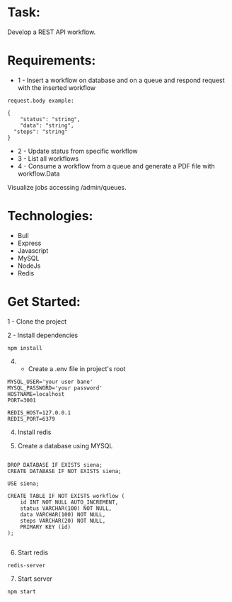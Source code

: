 # Task:

Develop a REST API workflow.

# Requirements:

- 1 - Insert a workflow on database and on a queue and respond request with the inserted workflow

```
request.body example:

{
	"status": "string",
	"data": "string",
  "steps": "string"
}

```
- 2 - Update status from specific workflow
- 3 - List all workflows
- 4 - Consume a workflow from a queue and generate a PDF file with workflow.Data

Visualize jobs accessing /admin/queues.

# Technologies:

* Bull
* Express
* Javascript
* MySQL
* NodeJs
* Redis

# Get Started:

1 - Clone the project

2 - Install dependencies

```
npm install

```
4. - Create a .env file in project's root

```
MYSQL_USER='your user bane'
MYSQL_PASSWORD='your password'
HOSTNAME=localhost
PORT=3001

REDIS_HOST=127.0.0.1
REDIS_PORT=6379

```


4. Install redis

5. Create a database using MYSQL

```

DROP DATABASE IF EXISTS siena;
CREATE DATABASE IF NOT EXISTS siena;

USE siena;

CREATE TABLE IF NOT EXISTS workflow (
	id INT NOT NULL AUTO_INCREMENT,
    status VARCHAR(100) NOT NULL,
    data VARCHAR(100) NOT NULL,
    steps VARCHAR(20) NOT NULL,
    PRIMARY KEY (id)
);


```

6. Start redis

```
redis-server

```

7. Start server

```
npm start

```